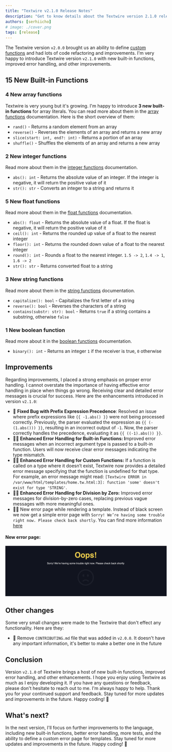 ```yaml
---
title: "Textwire v2.1.0 Release Notes"
description: "Get to know details about the Textwire version 2.1.0 release by reading the complete release notes"
authors: [serhiicho]
# image: ./cover.png
tags: [release]
---
```


The Textwire version `v2.0.0` brought us an ability to define [custom functions](/docs/v2/guides/custom-functions) and had lots of code refactoring and improvements. I'm very happy to introduce Textwire version `v2.1.0` with new built-in functions, improved error handling, and other improvements.

<!-- truncate -->

## 15 New Built-in Functions
### 4 New array functions
Textwire is very young but it's growing. I'm happy to introduce **3 new built-in functions** for array literals. You can read more about them in the [array functions](/docs/v2/functions/arr) documentation. Here is the short overview of them:

- `rand()` - Returns a random element from an array
- `reverse()` - Reverses the elements of an array and returns a new array
- `slice(start: int, end?: int)` - Returns a portion of an array
- `shuffle()` - Shuffles the elements of an array and returns a new array

### 2 New integer functions
Read more about them in the [integer functions](/docs/v2/functions/int) documentation.

- `abs(): int` - Returns the absolute value of an integer. If the integer is negative, it will return the positive value of it
- `str(): str` - Converts an integer to a string and returns it

### 5 New float functions
Read more about them in the [float functions](/docs/v2/functions/float) documentation.

- `abs(): float` - Returns the absolute value of a float. If the float is negative, it will return the positive value of it
- `ceil(): int` - Returns the rounded up value of a float to the nearest integer
- `floor(): int` - Returns the rounded down value of a float to the nearest integer
- `round(): int` - Rounds a float to the nearest integer. `1.5 -> 2`, `1.4 -> 1`, `1.6 -> 2`
- `str(): str` - Returns converted float to a string

### 3 New string functions
Read more about them in the [string functions](/docs/v2/functions/str) documentation.

- `capitalize(): bool` - Capitalizes the first letter of a string
- `reverse(): bool` - Reverses the characters of a string
- `contains(substr: str): bool` - Returns `true` if a string contains a substring, otherwise `false`

### 1 New boolean function
Read more about it in the [boolean functions](/docs/v2/functions/bool) documentation.

- `binary(): int` - Returns an integer `1` if the receiver is true, `0` otherwise

## Improvements
Regarding improvements, I placed a strong emphasis on proper error handling. I cannot overstate the importance of having effective error handling in place when things go wrong. Receiving clear and detailed error messages is crucial for success. Here are the enhancements introduced in version `v2.1.0`:

- 🐛 **Fixed Bug with Prefix Expression Precedence**: Resolved an issue where prefix expressions like `{{ -1.abs() }}` were not being processed correctly. Previously, the parser evaluated the expression as `{{ (-(1.abs())) }}`, resulting in an incorrect output of `-1`. Now, the parser correctly handles the precedence, evaluating it as `{{ ((-1).abs()) }}`.
- 🧑‍💻 **Enhanced Error Handling for Built-in Functions: I**mproved error messages when an incorrect argument type is passed to a built-in function. Users will now receive clear error messages indicating the type mismatch.
- 🧑‍💻 **Enhanced Error Handling for Custom Functions:** If a function is called on a type where it doesn’t exist, Textwire now provides a detailed error message specifying that the function is undefined for that type. For example, an error message might read: `[Textwire ERROR in /var/www/html/templates/home.tw.html:3]: function 'some' doesn't exist for type 'STRING'`.
- 🧑‍💻 **Enhanced Error Handling for Division by Zero:** Improved error messages for division-by-zero cases, replacing previous vague messages with more meaningful ones.
- 🧑‍💻 New error page while rendering a template. Instead of black screen we now get a simple error page with `Sorry! We’re having some trouble right now. Please check back shortly`. You can find more information [here](docs/v2/guides/error-handling)

#### New error page:
![Error output in Textwire](/img/oops.png)

## Other changes
Some very small changes were made to the Textwire that don't effect any functionality. Here are they:
- 📝 Remove `CONTRIBUTING.md` file that was added in `v2.0.0`. It doesn't have any important information, it's better to make a better one in the future

## Conclusion
Version `v2.1.0` of Textwire brings a host of new built-in functions, improved error handling, and other enhancements. I hope you enjoy using Textwire as much as I enjoy developing it. If you have any questions or feedback, please don't hesitate to reach out to me. I'm always happy to help. Thank you for your continued support and feedback. Stay tuned for more updates and improvements in the future. Happy coding! 🚀

## What's next?
In the next version, I'll focus on further improvements to the language, including new built-in functions, better error handling, more tests, and the ability to define a custom error page for templates. Stay tuned for more updates and improvements in the future. Happy coding! 🚀